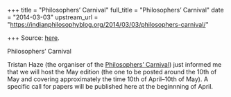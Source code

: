 +++
title = "Philosophers’ Carnival"
full_title = "Philosophers’ Carnival"
date = "2014-03-03"
upstream_url = "https://indianphilosophyblog.org/2014/03/03/philosophers-carnival/"

+++
Source: [here](https://indianphilosophyblog.org/2014/03/03/philosophers-carnival/).

Philosophers’ Carnival

Tristan Haze (the organiser of the [Philosophers’
Carnival](http://philosophycarnival.blogspot.co.at/)) just informed me
that we will host the May edition (the one to be posted around the 10th
of May and covering approximately the time 10th of April–10th of May). A
specific call for papers will be published here at the beginnning of
April.
